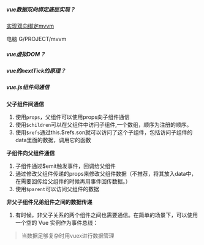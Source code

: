 ##### vue数据双向绑定底层实现？
[实现双向绑定mvvm](https://segmentfault.com/a/1190000006599500)

电脑 G/PROJECT/mvvm

##### vue虚拟DOM？

##### vue的nextTick的原理？

##### vue.js组件间通信
**父子组件间通信**
1. 使用`props`，父组件可以使用props向子组件通信
2. 使用`$children`可以在父组件中访问子组件,一个数组，顺序为注册的顺序。
3. 使用`$refs`通过this.$refs.son就可以访问了这个子组件，包括访问子组件的data里面的数据，调用它的函数

**子组件向父组件通信**
1. 子组件通过$emit触发事件，回调给父组件
2. 通过修改父组件传递的props来修改父组件数据（不推荐，将其放入data中，在需要回传给父组件的时候再用事件回传数据。）
3. 使用`$parent`可以访问父组件的数据

**非父子组件兄弟组件之间的数据传递**
1. 有时候，非父子关系的两个组件之间也需要通信。在简单的场景下，可以使用一个空的 Vue 实例作为事件总线：

> 当数据足够复杂时用vuex进行数据管理

